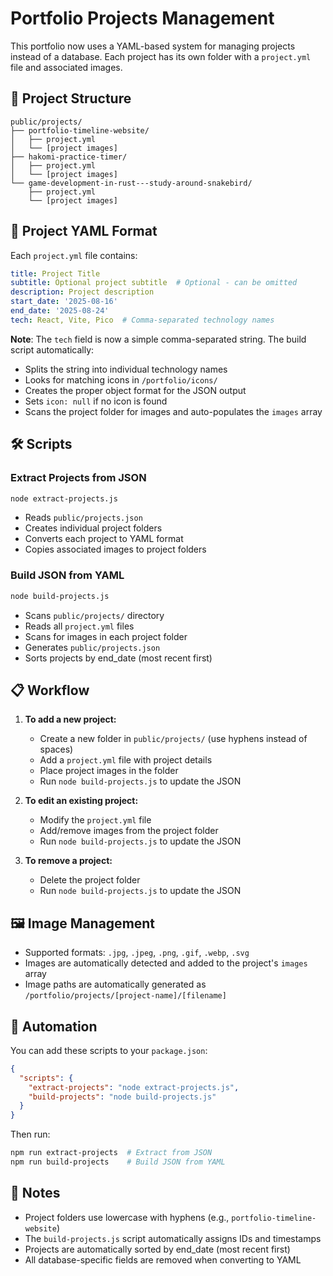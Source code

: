 # Portfolio Projects Management

This portfolio now uses a YAML-based system for managing projects instead of a database. Each project has its own folder with a `project.yml` file and associated images.

## 📁 Project Structure

```
public/projects/
├── portfolio-timeline-website/
│   ├── project.yml
│   └── [project images]
├── hakomi-practice-timer/
│   ├── project.yml
│   └── [project images]
└── game-development-in-rust---study-around-snakebird/
    ├── project.yml
    └── [project images]
```

## 📝 Project YAML Format

Each `project.yml` file contains:

```yaml
title: Project Title
subtitle: Optional project subtitle  # Optional - can be omitted
description: Project description
start_date: '2025-08-16'
end_date: '2025-08-24'
tech: React, Vite, Pico  # Comma-separated technology names
```

**Note**: The `tech` field is now a simple comma-separated string. The build script automatically:
- Splits the string into individual technology names
- Looks for matching icons in `/portfolio/icons/`
- Creates the proper object format for the JSON output
- Sets `icon: null` if no icon is found
- Scans the project folder for images and auto-populates the `images` array

## 🛠️ Scripts

### Extract Projects from JSON
```bash
node extract-projects.js
```
- Reads `public/projects.json`
- Creates individual project folders
- Converts each project to YAML format
- Copies associated images to project folders

### Build JSON from YAML
```bash
node build-projects.js
```
- Scans `public/projects/` directory
- Reads all `project.yml` files
- Scans for images in each project folder
- Generates `public/projects.json`
- Sorts projects by end_date (most recent first)

## 📋 Workflow

1. **To add a new project:**
   - Create a new folder in `public/projects/` (use hyphens instead of spaces)
   - Add a `project.yml` file with project details
   - Place project images in the folder
   - Run `node build-projects.js` to update the JSON

2. **To edit an existing project:**
   - Modify the `project.yml` file
   - Add/remove images from the project folder
   - Run `node build-projects.js` to update the JSON

3. **To remove a project:**
   - Delete the project folder
   - Run `node build-projects.js` to update the JSON

## 🖼️ Image Management

- Supported formats: `.jpg`, `.jpeg`, `.png`, `.gif`, `.webp`, `.svg`
- Images are automatically detected and added to the project's `images` array
- Image paths are automatically generated as `/portfolio/projects/[project-name]/[filename]`

## 🔄 Automation

You can add these scripts to your `package.json`:

```json
{
  "scripts": {
    "extract-projects": "node extract-projects.js",
    "build-projects": "node build-projects.js"
  }
}
```

Then run:
```bash
npm run extract-projects  # Extract from JSON
npm run build-projects    # Build JSON from YAML
```

## 📝 Notes

- Project folders use lowercase with hyphens (e.g., `portfolio-timeline-website`)
- The `build-projects.js` script automatically assigns IDs and timestamps
- Projects are automatically sorted by end_date (most recent first)
- All database-specific fields are removed when converting to YAML
